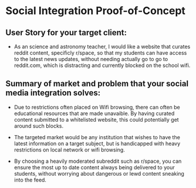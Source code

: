 # Social Integration Proof-of-Concept

## User Story for your target client:
- As an science and astronomy teacher, I would like a website that curates reddit content, specificly r/space, so that my students can have access to the latest news updates, without needing actually go to go to reddit.com, which is distracting and currently blocked on the school wifi.

## Summary of market and problem that your social media integration solves:
- Due to restrictions often placed on Wifi browsing, there can often be educational resources that are made unavaible.  By having curated content submitted to a whitelisted website, this could potentially get around such blocks.

- The targeted market would be any institution that wishes to have the latest information on a target subject, but is handicapped with heavy restrictions on local network or wifi browsing. 

- By choosing a heavily moderated subreddit such as r/space, you can ensure the most up to date content always being delivered to your students, without worrying about dangerous or lewd content sneaking into the feed.
